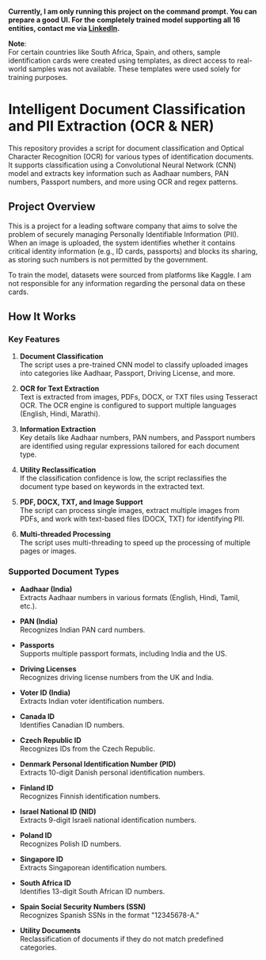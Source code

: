 **Currently, I am only running this project on the command prompt. You can prepare a good UI. For the completely trained model supporting all 16 entities, contact me via [LinkedIn](https://www.linkedin.com/in/dhruv-juneja-b6599a1a9).**  

**Note**:  
For certain countries like South Africa, Spain, and others, sample identification cards were created using templates, as direct access to real-world samples was not available. These templates were used solely for training purposes.  

# Intelligent Document Classification and PII Extraction (OCR & NER)  

This repository provides a script for document classification and Optical Character Recognition (OCR) for various types of identification documents. It supports classification using a Convolutional Neural Network (CNN) model and extracts key information such as Aadhaar numbers, PAN numbers, Passport numbers, and more using OCR and regex patterns.  

## Project Overview  

This is a project for a leading software company that aims to solve the problem of securely managing Personally Identifiable Information (PII). When an image is uploaded, the system identifies whether it contains critical identity information (e.g., ID cards, passports) and blocks its sharing, as storing such numbers is not permitted by the government.  

To train the model, datasets were sourced from platforms like Kaggle. I am not responsible for any information regarding the personal data on these cards.  

## How It Works  

### Key Features  
1. **Document Classification**  
   The script uses a pre-trained CNN model to classify uploaded images into categories like Aadhaar, Passport, Driving License, and more.  

2. **OCR for Text Extraction**  
   Text is extracted from images, PDFs, DOCX, or TXT files using Tesseract OCR. The OCR engine is configured to support multiple languages (English, Hindi, Marathi).  

3. **Information Extraction**  
   Key details like Aadhaar numbers, PAN numbers, and Passport numbers are identified using regular expressions tailored for each document type.  

4. **Utility Reclassification**  
   If the classification confidence is low, the script reclassifies the document type based on keywords in the extracted text.  

5. **PDF, DOCX, TXT, and Image Support**  
   The script can process single images, extract multiple images from PDFs, and work with text-based files (DOCX, TXT) for identifying PII.  

6. **Multi-threaded Processing**  
   The script uses multi-threading to speed up the processing of multiple pages or images.  

### Supported Document Types  
- **Aadhaar (India)**  
  Extracts Aadhaar numbers in various formats (English, Hindi, Tamil, etc.).  

- **PAN (India)**  
  Recognizes Indian PAN card numbers.  

- **Passports**  
  Supports multiple passport formats, including India and the US.  

- **Driving Licenses**  
  Recognizes driving license numbers from the UK and India.  

- **Voter ID (India)**  
  Extracts Indian voter identification numbers.  

- **Canada ID**  
  Identifies Canadian ID numbers.  

- **Czech Republic ID**  
  Recognizes IDs from the Czech Republic.  

- **Denmark Personal Identification Number (PID)**  
  Extracts 10-digit Danish personal identification numbers.  

- **Finland ID**  
  Recognizes Finnish identification numbers.  

- **Israel National ID (NID)**  
  Extracts 9-digit Israeli national identification numbers.  

- **Poland ID**  
  Recognizes Polish ID numbers.  

- **Singapore ID**  
  Extracts Singaporean identification numbers.  

- **South Africa ID**  
  Identifies 13-digit South African ID numbers.  

- **Spain Social Security Numbers (SSN)**  
  Recognizes Spanish SSNs in the format "12345678-A."  

- **Utility Documents**  
  Reclassification of documents if they do not match predefined categories.  
